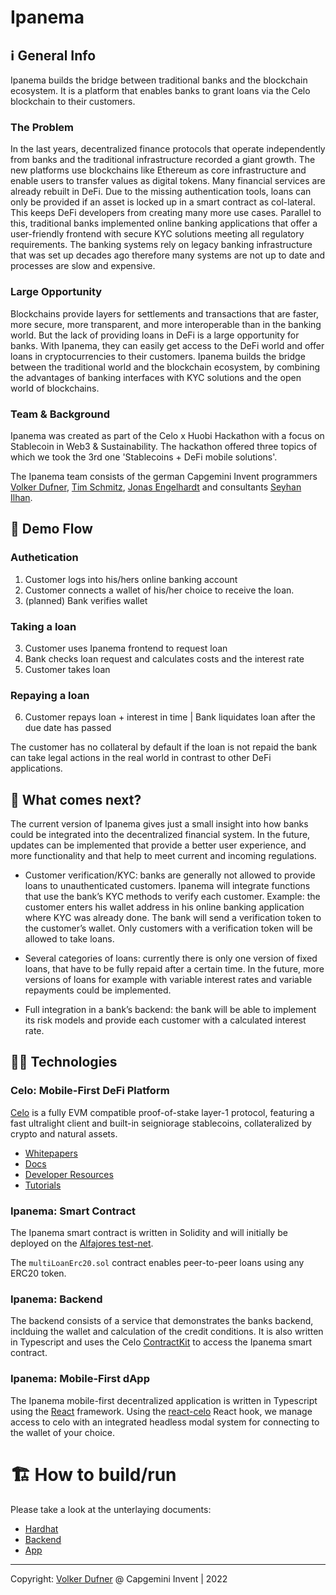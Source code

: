 # Ipanema

## ℹ️ General Info
Ipanema builds the bridge between traditional banks and the blockchain ecosystem. It is a platform that enables banks to grant loans via the Celo blockchain to their customers.

### The Problem
In the last years, decentralized finance protocols that operate independently from banks and the traditional infrastructure recorded a giant growth. The new platforms use blockchains like Ethereum as core infrastructure and enable users to transfer values as digital tokens. Many financial services are already rebuilt in DeFi. Due to the missing authentication tools, loans can only be provided if an asset is locked up in a smart contract as col-lateral. This keeps DeFi developers from creating many more use cases. 
Parallel to this, traditional banks implemented online banking applications that offer a user-friendly frontend with secure KYC solutions meeting all regulatory requirements. The banking systems rely on legacy banking infrastructure that was set up decades ago therefore many systems are not up to date and processes are slow and expensive. 

### Large Opportunity
Blockchains provide layers for settlements and transactions that are faster, more secure, more transparent, and more interoperable than in the banking world. But the lack of providing loans in DeFi is a large opportunity for banks. With Ipanema, they can easily get access to the DeFi world and offer loans in cryptocurrencies to their customers. Ipanema builds the bridge between the traditional world and the blockchain ecosystem, by combining the advantages of banking interfaces with KYC solutions and the open world of blockchains. 

### Team & Background
Ipanema was created as part of the Celo x Huobi Hackathon with a focus on Stablecoin in Web3 &amp; Sustainability. The hackathon offered three topics of which we took the 3rd one 'Stablecoins + DeFi mobile solutions'. 

The Ipanema team consists of the german Capgemini Invent programmers [Volker Dufner](https://github.com/dFohlen), [Tim Schmitz](https://github.com/0x0tim), [Jonas Engelhardt](https://github.com/joengelh) and consultants [Seyhan Ilhan](https://github.com/seyhdervis). 

## 🔄 Demo Flow

### Authetication
1. Customer logs into his/hers online banking account
2. Customer connects a wallet of his/her choice to receive the loan.
3. (planned) Bank verifies wallet

### Taking a loan
3. Customer uses Ipanema frontend to request loan
4. Bank checks loan request and calculates costs and the interest rate
5. Customer takes loan

### Repaying a loan
6. Customer repays loan + interest in time | Bank liquidates loan after the due date has passed

The customer has no collateral by default if the loan is not repaid the bank can take legal actions in the real world in contrast to other DeFi applications. 

## 📣 What comes next?
The current version of Ipanema gives just a small insight into how banks could be integrated into the decentralized financial system. 
In the future, updates can be implemented that provide a better user experience, and more functionality and that help to meet current and incoming regulations. 

- Customer verification/KYC: banks are generally not allowed to provide loans to unauthenticated customers. Ipanema will integrate functions that use the bank’s KYC methods to verify each customer. Example: the customer enters his wallet address in his online banking application where KYC was already done. The bank will send a verification token to the customer’s wallet. Only customers with a verification token will be allowed to take loans. 

- Several categories of loans: currently there is only one version of fixed loans, that have to be fully repaid after a certain time. In the future, more versions of loans for example with variable interest rates and variable repayments could be implemented. 

- Full integration in a bank’s backend: the bank will be able to implement its risk models and provide each customer with a calculated interest rate.  

## 🧑‍💻 Technologies

### Celo: Mobile-First DeFi Platform

[Celo](https://celo.org/) is a fully EVM compatible proof-of-stake layer-1 protocol, featuring a fast ultralight client and built-in seigniorage stablecoins, collateralized by crypto and natural assets.

- [Whitepapers](https://celo.org/papers)
- [Docs](https://docs.celo.org/)
- [Developer Resources](https://celo.org/developers)
- [Tutorials](https://docs.celo.org/blog)

### Ipanema: Smart Contract
The Ipanema smart contract is written in Solidity and will initially be deployed on the [Alfajores test-net](https://docs.celo.org/getting-started/alfajores-testnet).

The ```multiLoanErc20.sol``` contract enables peer-to-peer loans using any ERC20 token.

### Ipanema: Backend
The backend consists of a service that demonstrates the banks backend, inclduing the wallet and calculation of the credit conditions. It is also written in Typescript and uses the Celo [ContractKit](https://github.com/celo-org/celo-monorepo/tree/master/packages/sdk/contractkit) to access the Ipanema smart contract.

### Ipanema: Mobile-First dApp
The Ipanema mobile-first decentralized application is written in Typescript using the [React](https://reactjs.org/) framework. Using the [react-celo](https://github.com/celo-org/react-celo) React hook, we manage access to celo with an integrated headless modal system for connecting to the wallet of your choice.

# 🏗️ How to build/run

Please take a look at the unterlaying documents:

- [Hardhat](https://github.com/CG-Europe-ABL/ipanema/tree/develop/packages/hardhat)
- [Backend](https://github.com/CG-Europe-ABL/ipanema/tree/develop/packages/backend)
- [App](https://github.com/CG-Europe-ABL/ipanema/tree/develop/packages/app)

--- 
Copyright: [Volker Dufner](https://github.com/dFohlen) @ Capgemini Invent | 2022
